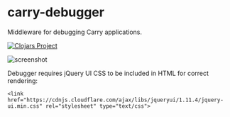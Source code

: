 # carry-debugger

Middleware for debugging Carry applications.

[![Clojars Project](https://img.shields.io/clojars/v/carry-debugger.svg)](https://clojars.org/carry-debugger)

![screenshot](http://i.imgur.com/ZOH6Noj.png)

Debugger requires jQuery UI CSS to be included in HTML for correct rendering:

    <link href="https://cdnjs.cloudflare.com/ajax/libs/jqueryui/1.11.4/jquery-ui.min.css" rel="stylesheet" type="text/css">
